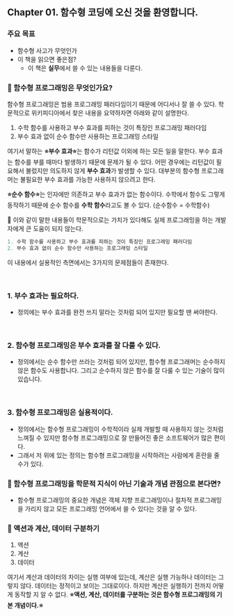 ## Chapter 01. 함수형 코딩에 오신 것을 환영합니다.

### 주요 목표

- 함수형 사고가 무엇인가
- 이 책을 읽으면 좋은점?
  - 이 책은 **실무**에서 쓸 수 있는 내용들을 다룬다.

### 🔶 함수형 프로그래밍은 무엇인가요?

함수형 프로그래밍은 범용 프로그래밍 패러다임이기 때문에 어디서나 잘 쓸 수 있다.
학문적으로 위키피디아에서 찾은 내용을 요약하자면 아래와 같이 설명한다.

1. 수학 함수를 사용하고 부수 효과를 피하는 것이 특징인 프로그래밍 패러다임
2. 부수 효과 없이 순수 함수만 사용하는 프로그래밍 스타일

여기서 말하는 **⭐️부수 효과⭐️**는 함수가 리턴값 이외에 하는 모든 일을 말한다. 부수 효과는 함수를 부를 때마다 발생하기 때문에 문제가 될 수 있다. 어떤 경우에는 리턴값이 필요해서 불렀지만 의도하지 않게 **부수 효과**가 발생할 수 있다. 대부분의 함수형 프로그래머는 불필요한 부수 효과를 가능한 사용하지 않으려고 한다.

**⭐️순수 함수⭐️**는 인자에만 의존하고 부수 효과가 없는 함수이다. 수학에서 함수도 그렇게 동작하기 때문에 순수 함수를 **수학 함수**라고도 볼 수 있다. (순수함수 = 수학함수)

📍 이와 같이 말한 내용들이 학문적으로는 가치가 있다해도 실제 프로그래밍을 하는 개발자에게 큰 도움이 되지 않는다.

```ts
1. 수학 함수를 사용하고 부수 효과를 피하는 것이 특징인 프로그래밍 패러다임
2. 부수 효과 없이 순수 함수만 사용하는 프로그래밍 스타일
```

이 내용에서 실용적인 측면에서는 3가지의 문제점들이 존재한다.

<br />

### 1. 부수 효과는 필요하다.

- 정의에는 부수 효과를 완전 쓰지 말라는 것처럼 되어 있지만 필요할 땐 써야한다.

<br />

### 2. 함수형 프로그래밍은 부수 효과를 잘 다룰 수 있다.

- 정의에서는 순수 함수만 쓰라는 것처럼 되어 있지만, 함수형 프로그래머는 순수하지 않은 함수도 사용합니다. 그리고 순수하지 않은 함수를 잘 다룰 수 있는 기술이 많이 있습니다.

<br />

### 3. 함수형 프로그래밍은 실용적이다.

- 정의에서는 함수형 프로그래밍이 수학적이라 실제 개발할 때 사용하지 않는 것처럼 느껴질 수 있지만 함수형 프로그래밍으로 잘 만들어진 좋은 소프트웨어가 많은 편이다.
- 그래서 저 위에 있는 정의는 함수형 프로그래밍을 시작하려는 사람에게 혼란을 줄 수가 있다.

### 🔶 함수형 프로그래밍을 학문적 지식이 아닌 기술과 개념 관점으로 본다면?

- 함수형 프로그래밍의 중요한 개념은 객체 지향 프로그래밍이나 절차적 프로그래밍을 가리지 않고 모든 프로그래밍 언어에서 쓸 수 있다는 것을 알 수 있다.

### 🔶 액션과 계산, 데이터 구분하기

1. 액션
2. 계산
3. 데이터

여기서 계산과 데이터의 차이는 실행 여부에 있는데, 계산은 실행 가능하나 데이터는 그렇지 않다. 데이터는 정적이고 보이는 그대로이다. 하지만 계산은 실행하기 전까지 어떻게 동작할 지 알 수 없다.
**⭐️액션, 계산, 데이터를 구분하는 것은 함수형 프로그래밍의 기본 개념이다.⭐️**
